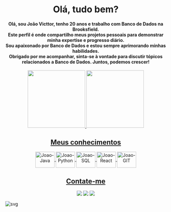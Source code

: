 <H1 align=center>Olá, tudo bem?</H1>

<H4 align=center>Olá, sou João Victtor, tenho 20 anos e trabalho com Banco de Dados na Brooksfield. <BR>
Este perfil é onde compartilho meus projetos pessoais para demonstrar minha expertise e progresso diário.<BR>
Sou apaixonado por Banco de Dados e estou sempre aprimorando minhas habilidades.<br>
Obrigado por me acompanhar, sinta-se à vontade para discutir tópicos relacionados a Banco de Dados. Juntos, podemos crescer!</H4>
 
<div align=center>
<a href="https://github.com/joaovicttorsmelo">
<img height="180em" src="https://github-readme-stats.vercel.app/api?username=joaovicttorsmelo&theme=tokyonight&show_icons=true&include_all_commits=true&count_private=true&rank_icon=github"/>
<img height="180em" src="https://github-readme-stats.vercel.app/api/top-langs/?username=joaovicttorsmelo&langs_count=4&theme=tokyonight"/>
</div>
  
  
 <div align=center>
<h2 align>Meus conhecimentos</h2>
<img align="center" width="60" height="50" alt="Joao-Java" src="https://cdn.jsdelivr.net/gh/devicons/devicon/icons/java/java-original.svg" />
<img align="center" width="60" height="50" alt="Joao-Python" src="https://cdn.jsdelivr.net/gh/devicons/devicon/icons/python/python-original.svg" />
<img align="center" width="60" height="50" alt="Joao-SQL" src="https://cdn.jsdelivr.net/gh/devicons/devicon/icons/mysql/mysql-original.svg" />
<img align="center" width="60" height="50" alt="Joao-React" src="https://cdn.jsdelivr.net/gh/devicons/devicon/icons/react/react-original.svg" />
<img align="center" width="60" height="50" alt="Joao-GIT"  src="https://cdn.jsdelivr.net/gh/devicons/devicon/icons/git/git-original.svg" />  
</div>  
  
<div align=center>
     <h2>Contate-me</h2>
    <a href="https://www.linkedin.com/in/joaovicttorsmelo"><img src="https://img.shields.io/badge/-LinkedIn-%230077B5?style=for-the-badge&logo=linkedin&logoColor=white" target="_blank"></a>
   <a href = "mailto:joaovicttorsilveiramelo@gmail.com"><img src="https://img.shields.io/badge/-Gmail-%23333?style=for-the-badge&logo=gmail&logoColor=white" target="_blank"></a>
 <a href="https://www.instagram.com/jhonezinx/" target="_blank"><img src="https://img.shields.io/badge/-Instagram-%23E4405F?style=for-the-badge&logo=instagram&logoColor=white" target="_blank"></a>
</div>

![svg](https://github.com/JoaoVicttorsMelo/snk/raw/output/github-contribution-grid-snake.svg)
